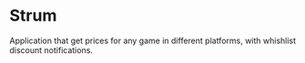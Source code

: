 # Strum
Application that get prices for any game in different platforms, with whishlist discount notifications.
